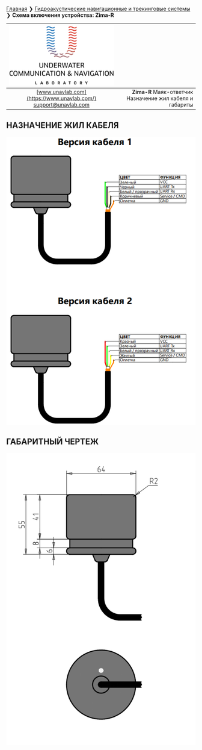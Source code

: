 [Главная](/README_RU) ❯ [Гидроакустические навигационные и трекинговые системы](/navigation_and_tracking_systems_ru) ❯ **Схема включения устройства: Zima-R**

<div style="page-break-after: always;"></div>

| ![logo](/documentation/sm_logo.png) |  |
| :---: | ---: |
| [www.unavlab.com](https://www.unavlab.com/) <br/> [support@unavlab.com](mailto:support@unavlab.com) | **Zima-R** Маяк-ответчик <br/> Назначение жил кабеля и габариты |

## НАЗНАЧЕНИЕ ЖИЛ КАБЕЛЯ

![RedLINE_wiring_diagram](/documentation/ZimaR_wiring_diagram_ru.png)

<div style="page-break-after: always;"></div>

## ГАБАРИТНЫЙ ЧЕРТЕЖ

![RedLINE_drawing](/documentation/ZimaR_drawings.png)

<div style="page-break-after: always;"></div>

